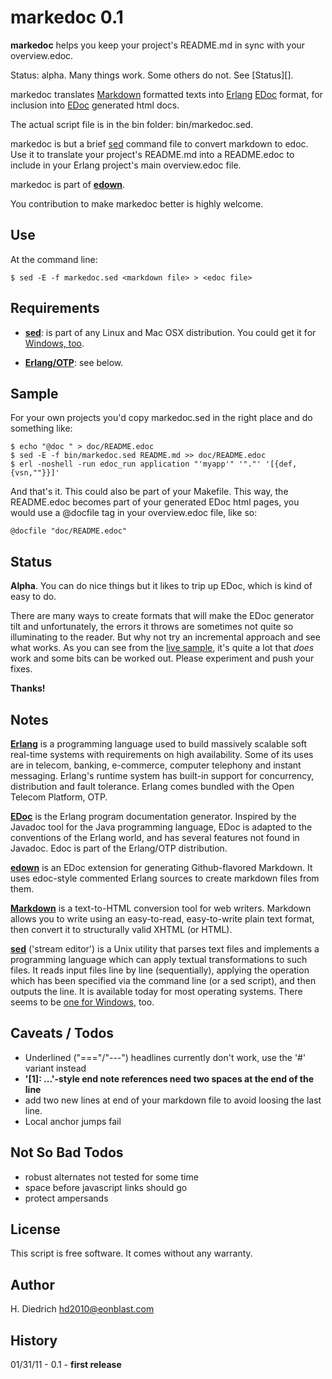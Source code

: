 markedoc 0.1
============

 **markedoc** helps you keep your project's README.md in sync with your
 overview.edoc.

Status: alpha. Many things work. Some others do not. See [Status][].

markedoc translates [Markdown][] formatted texts into [Erlang][] [EDoc][]
format, for inclusion into [EDoc][] generated html docs.

The actual script file is in the bin folder: bin/markedoc.sed.

markedoc is but a brief [sed][] command file to convert markdown to edoc. Use it
to translate your project's README.md into a README.edoc to include in your
Erlang project's main overview.edoc file.

markedoc is part of **[edown][]**.

You contribution to make markedoc better is highly welcome.

Use
---
At the command line:

	$ sed -E -f markedoc.sed <markdown file> > <edoc file>

Requirements
------------
* **[sed]**: is part of any Linux and Mac OSX distribution. You could get it for [Windows, too][winsed].

* **[Erlang/OTP][Erlang]**: see below.  

Sample
------

For your own projects you'd copy markedoc.sed in the right place and do something like:

	$ echo "@doc " > doc/README.edoc
	$ sed -E -f bin/markedoc.sed README.md >> doc/README.edoc
	$ erl -noshell -run edoc_run application "'myapp'" '"."' '[{def,{vsn,""}}]'	

And that's it. This could also be part of your Makefile. This way, the
README.edoc becomes part of your generated EDoc html pages, you would use a
@docfile tag in your overview.edoc file, like so:

	@docfile "doc/README.edoc"

Status
------

 **Alpha**. You can do nice things but it likes to trip up EDoc, which is kind of easy to do.

There are  many ways to create formats that will make the EDoc generator tilt and unfortunately, the errors it throws are sometimes not quite so illuminating to the reader. But why not try an incremental approach and see what works. As you can see from the [live sample][sample], it's quite a lot that *does* work and some bits can be worked out. Please experiment and push your fixes.

 **Thanks!**

Notes
-----

 **[Erlang][]** is a programming language used to build massively scalable soft real-time systems with requirements on high availability. Some of its uses are in telecom, banking, e-commerce, computer telephony and instant messaging. Erlang's runtime system has built-in support for concurrency, distribution and fault tolerance. Erlang comes bundled with the Open Telecom Platform, OTP.

[Erlang]: http://www.erlang.org/doc/  

 **[EDoc][]** is the Erlang program documentation generator. Inspired by the Javadoc tool for the Java programming language, EDoc is adapted to the conventions of the Erlang world, and has several features not found in Javadoc. Edoc is part of the Erlang/OTP distribution.

[EDoc]: http://www.erlang.org/doc/apps/edoc/chapter.html  

 **[edown][]** is an EDoc extension for generating Github-flavored Markdown. It uses edoc-style commented Erlang sources to create markdown files from them. 

[edown]: https://github.com/esl/edown  

 **[Markdown][]** is a text-to-HTML conversion tool for web writers. Markdown allows you to write using an easy-to-read, easy-to-write plain text format, then convert it to structurally valid XHTML (or HTML).

[Markdown]: http://daringfireball.net/projects/markdown/  

 **[sed][]** ('stream editor') is a Unix utility that parses text files and implements a programming language which can apply textual transformations to such files. It reads input files line by line (sequentially), applying the operation which has been specified via the command line (or a sed script), and then outputs the line. It is available today for most operating systems. There seems to be [one for Windows][winsed], too.

[sed]: http://en.wikipedia.org/wiki/Sed  

[winsed]: http://gnuwin32.sourceforge.net/packages/sed.htm  

[sample]: https://github.com/Eonblast/Emysql/raw/master/README.md "This markdown file is translated alright by markedoc."  


Caveats / Todos
---------------
* Underlined ("==="/"---") headlines currently don't work, use the '#' variant instead  
* **'[1]: ...'-style end note references need two spaces at the end of the line**    
* add two new lines at end of your markdown file to avoid loosing the last line.  
* Local anchor jumps fail  


Not So Bad Todos
----------------
* robust alternates not tested for some time  
* space before javascript links should go  
* protect ampersands  


License
-------
This script is free software. It comes without any warranty.


Author
------
H. Diedrich <hd2010@eonblast.com>


History
-------
01/31/11 - 0.1 - **first release**


